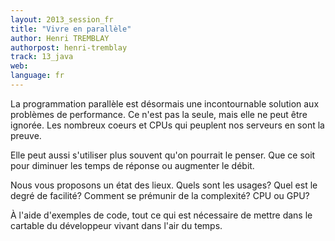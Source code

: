 ```yaml
---
layout: 2013_session_fr
title: "Vivre en parallèle"
author: Henri TREMBLAY
authorpost: henri-tremblay
track: 13_java
web: 
language: fr
---
```


La programmation parallèle est désormais une incontournable solution aux problèmes de performance. Ce n'est pas la seule, mais elle ne peut être ignorée. Les nombreux coeurs et CPUs qui peuplent nos serveurs en sont la preuve.

Elle peut aussi s'utiliser plus souvent qu'on pourrait le penser. Que ce soit pour diminuer les temps de réponse ou augmenter le débit.

Nous vous proposons un état des lieux. Quels sont les usages? Quel est le degré de facilité? Comment se prémunir de la complexité? CPU ou GPU?

À l'aide d'exemples de code, tout ce qui est nécessaire de mettre dans le cartable du développeur vivant dans l'air du temps.

